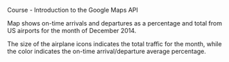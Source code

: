 Course - Introduction to the Google Maps API

Map shows on-time arrivals and departures as a percentage and total from US airports for the month of December 2014.

The size of the airplane icons indicates the total traffic for the month, while the color indicates the on-time arrival/departure average percentage.


